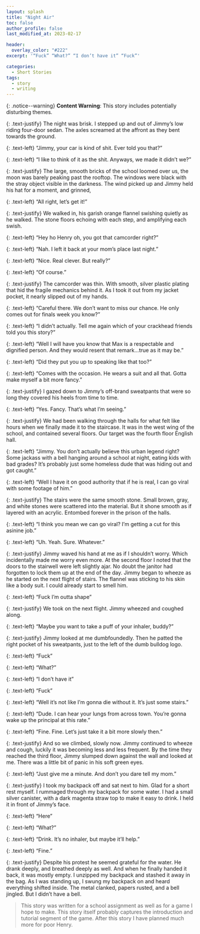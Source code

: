 ```yaml
---
layout: splash
title: "Night Air"
toc: false
author_profile: false
last_modified_at: 2023-02-17

header:
  overlay_color: "#222"
excerpt: '“Fuck” “What?” “I don’t have it” “Fuck”'

categories:
  - Short Stories
tags:
  - story
  - writing
---
```


{: .notice--warning}
**Content Warning**: This story includes potentially disturbing themes.

{: .text-justify}
The night was brisk. I stepped up and out of Jimmy’s low riding four-door sedan. The axles screamed at the affront as they bent towards the ground.

{: .text-left}
“Jimmy, your car is kind of shit. Ever told you that?”

{: .text-left}
“I like to think of it as the shit. Anyways, we made it didn’t we?”

{: .text-justify}
The large, smooth bricks of the school loomed over us, the moon was barely peaking past the rooftop. The windows were black with the stray object visible in the darkness. The wind picked up and Jimmy held his hat for a moment, and grinned,

{: .text-left}
“All right, let’s get it!”

{: .text-justify}
We walked in, his garish orange flannel swishing quietly as he walked. The stone floors echoing with each step, and amplifying each swish.

{: .text-left}
“Hey ho Henry oh, you got that camcorder right?”

{: .text-left}
“Nah. I left it back at your mom’s place last night.”

{: .text-left}
“Nice. Real clever. But really?”

{: .text-left}
“Of course.”

{: .text-justify}
The camcorder was thin. With smooth, silver plastic plating that hid the fragile mechanics behind it. As I took it out from my jacket pocket, it nearly slipped out of my hands.

{: .text-left}
“Careful there. We don’t want to miss our chance. He only comes out for finals week you know?”

{: .text-left}
“I didn’t actually. Tell me again which of your crackhead friends told you this story?”

{: .text-left}
“Well I will have you know that Max is a respectable and dignified person. And they would resent that remark...true as it may be.”

{: .text-left}
“Did they put you up to speaking like that too?”

{: .text-left}
“Comes with the occasion. He wears a suit and all that. Gotta make myself a bit more fancy.”

{: .text-justify}
I gazed down to Jimmy’s off-brand sweatpants that were so long they covered his heels from time to time.

{: .text-left}
“Yes. Fancy. That’s what I’m seeing.”

{: .text-justify}
We had been walking through the halls for what felt like hours when we finally made it to the staircase. It was in the west wing of the school, and contained several floors. Our target was the fourth floor English hall. 

{: .text-left}
“Jimmy. You don’t actually believe this urban legend right? Some jackass with a bell hanging around a school at night, eating kids with bad grades? It’s probably just some homeless dude that was hiding out and got caught.”

{: .text-left}
“Well I have it on good authority that if he is real, I can go viral with some footage of him.”

{: .text-justify}
The stairs were the same smooth stone. Small brown, gray, and white stones were scattered into the material. But it shone smooth as if layered with an acrylic. Entombed forever in the prison of the halls. 

{: .text-left}
“I think you mean we can go viral? I’m getting a cut for this asinine job.”

{: .text-left}
“Uh. Yeah. Sure. Whatever.”

{: .text-justify}
Jimmy waved his hand at me as if I shouldn’t worry. Which incidentally made me worry even more. At the second floor I noted that the doors to the stairwell were left slightly ajar. No doubt the janitor had forgotten to lock them up at the end of the day. Jimmy began to wheeze as he started on the next flight of stairs. The flannel was sticking to his skin like a body suit. I could already start to smell him.

{: .text-left}
“Fuck I’m outta shape”

{: .text-justify}
We took on the next flight. Jimmy wheezed and coughed along. 

{: .text-left}
“Maybe you want to take a puff of your inhaler, buddy?”

{: .text-justify}
Jimmy looked at me dumbfoundedly. Then he patted the right pocket of his sweatpants, just to the left of the dumb bulldog logo.

{: .text-left}
“Fuck”

{: .text-left}
“What?”

{: .text-left}
“I don’t have it”

{: .text-left}
“Fuck”

{: .text-left}
“Well it’s not like I’m gonna die without it. It’s just some stairs.”

{: .text-left}
“Dude. I can hear your lungs from across town. You’re gonna wake up the principal at this rate.”

{: .text-left}
“Fine. Fine. Let’s just take it a bit more slowly then.”

{: .text-justify}
And so we climbed, slowly now. Jimmy continued to wheeze and cough, luckily it was becoming less and less frequent. By the time they reached the third floor, Jimmy slumped down against the wall and looked at me. There was a little bit of panic in his soft green eyes.

{: .text-left}
“Just give me a minute. And don’t you dare tell my mom.”

{: .text-justify}
I took my backpack off and sat next to him. Glad for a short rest myself. I rummaged through my backpack for some water. I had a small silver canister, with a dark magenta straw top to make it easy to drink. I held it in front of Jimmy’s face.

{: .text-left}
“Here”

{: .text-left}
“What?”

{: .text-left}
“Drink. It’s no inhaler, but maybe it’ll help.”

{: .text-left}
“Fine.”

{: .text-justify}
Despite his protest he seemed grateful for the water. He drank deeply, and breathed deeply as well. And when he finally handed it back, it was mostly empty. I unzipped my backpack and stashed it away in the bag. As I was standing up, I swung my backpack on and heard everything shifted inside. The metal clanked, papers rusted, and a bell jingled. But I didn’t have a bell.

> This story was written for a school assignment as well as for a game I hope to make. This story itself probably captures the introduction and tutorial segment of the game. After this story I have planned much more for poor Henry.